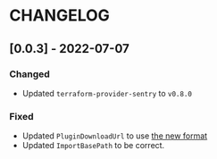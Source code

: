 # CHANGELOG

## [0.0.3] - 2022-07-07

### Changed

-   Updated `terraform-provider-sentry` to `v0.8.0`

### Fixed

-   Updated `PluginDownloadUrl` to use [the new format](https://github.com/pulumi/pulumi/pull/9984)
-   Updated `ImportBasePath` to be correct.
